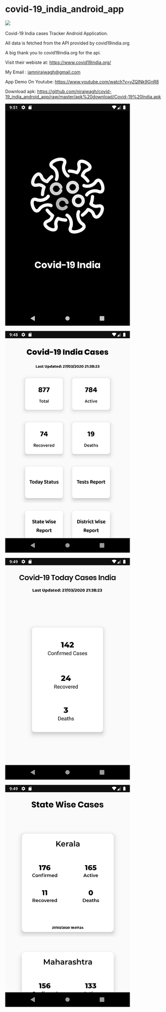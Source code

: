 # covid-19_india_android_app

[<img src="https://github.com/nirajwagh/assets/raw/master/Octocat.png">](http://google.com.au/)

Covid-19 India cases Tracker Android Application.

All data is fetched from the API provided by covid19india.org

A big thank you to covid19india.org for the api.

Visit their webiste at: https://www.covid19india.org/

My Email : iamnirajwagh@gmail.com

App Demo On Youtube: https://www.youtube.com/watch?v=yZQINk9GnR8

Download apk: https://github.com/nirajwagh/covid-19_india_android_app/raw/master/apk%20download/Covid-19%20India.apk

![Splash Screen](https://github.com/nirajwagh/covid-19_india_android_app/blob/master/Screenshots/one.png)

![Home Screen](https://github.com/nirajwagh/covid-19_india_android_app/blob/master/Screenshots/two.png)

![Cases Today](https://github.com/nirajwagh/covid-19_india_android_app/blob/master/Screenshots/four.png)

![Cases Today](https://github.com/nirajwagh/covid-19_india_android_app/blob/master/Screenshots/five.png)
